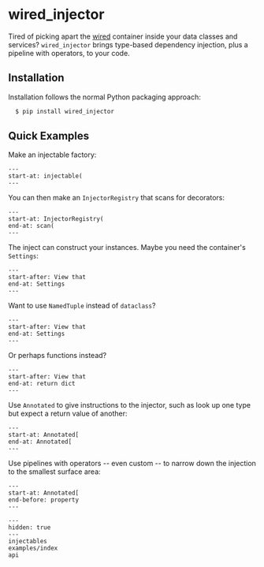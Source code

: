 # wired_injector

Tired of picking apart the [wired](wired:index) container inside your data classes and services?
`wired_injector` brings type-based dependency injection, plus a pipeline with operators, to your code.

## Installation

Installation follows the normal Python packaging approach:

```bash
  $ pip install wired_injector
```

## Quick Examples

Make an injectable factory:

```{literalinclude} ../examples/usage/simple_injectable/factories.py
---
start-at: injectable(
---
```

You can then make an `InjectorRegistry` that scans for decorators:

```{literalinclude} ../examples/usage/simple_injectable/__init__.py
---
start-at: InjectorRegistry(
end-at: scan(
---
```

The inject can construct your instances.
Maybe you need the container's `Settings`:

```{literalinclude} ../examples/usage/injected_settings/factories.py
---
start-after: View that
end-at: Settings
---
```

Want to use `NamedTuple` instead of `dataclass`?

```{literalinclude} ../examples/usage/named_tuples/factories.py
---
start-after: View that
end-at: Settings
---
```

Or perhaps functions instead?

```{literalinclude} ../examples/usage/functions/factories.py
---
start-after: View that
end-at: return dict
---
```

Use `Annotated` to give instructions to the injector, such as look up one type but expect a return value of another:

```{literalinclude} ../examples/usage/annotations/factories.py
---
start-at: Annotated[
end-at: Annotated[
---
```

Use pipelines with operators -- even custom -- to narrow down the injection to the smallest surface area:

```{literalinclude} ../examples/usage/pipelines/factories.py
---
start-at: Annotated[
end-before: property
---
```

```{toctree}
---
hidden: true
---
injectables
examples/index
api
```
